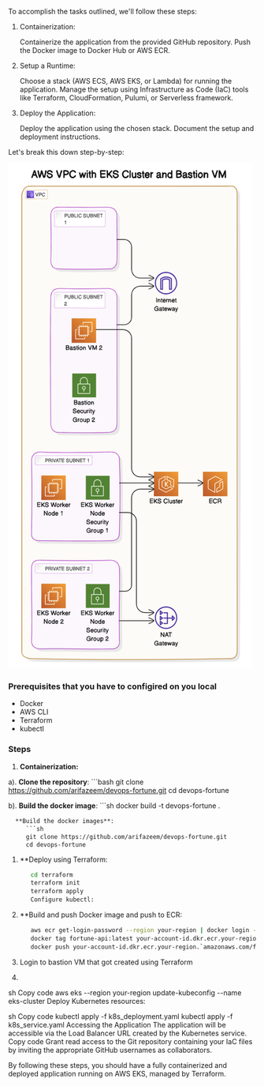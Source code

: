 To accomplish the tasks outlined, we'll follow these steps:



1.    Containerization:

      Containerize the application from the provided GitHub repository.
      Push the Docker image to Docker Hub or AWS ECR.
      

2.    Setup a Runtime:

      Choose a stack (AWS ECS, AWS EKS, or Lambda) for running the application.
      Manage the setup using Infrastructure as Code (IaC) tools like Terraform, CloudFormation, Pulumi, or Serverless framework.

3.    Deploy the Application:

      Deploy the application using the chosen stack.
      Document the setup and deployment instructions.


Let's break this down step-by-step:

![alt text](image.png)


### Prerequisites that you have to configired on you local 
- Docker
- AWS CLI
- Terraform
- kubectl

### Steps

1.    **Containerization:**

  a). **Clone the repository**:
         ```bash
         git clone https://github.com/arifazeem/devops-fortune.git
         cd devops-fortune
      
  b). **Build the docker image**:
         ```sh
         docker build -t devops-fortune .
 

         
      **Build the docker images**:
         ```sh
         git clone https://github.com/arifazeem/devops-fortune.git
         cd devops-fortune
         
      


1. **Deploy using Terraform:
   ```sh
      cd terraform
      terraform init
      terraform apply
      Configure kubectl:
   

2. **Build and push Docker image and push to ECR:
   ```sh
      aws ecr get-login-password --region your-region | docker login --username AWS --password-stdin your-account-id.dkr.ecr.your-region.amazonaws.com
      docker tag fortune-api:latest your-account-id.dkr.ecr.your-region.amazonaws.com/fortune-api:latest
      docker push your-account-id.dkr.ecr.your-region.`amazonaws.com/fortune-api:latest

3. Login to bastion VM that got created using Terraform 
   
4.
sh
Copy code
aws eks --region your-region update-kubeconfig --name eks-cluster
Deploy Kubernetes resources:

sh
Copy code
kubectl apply -f k8s_deployment.yaml
kubectl apply -f k8s_service.yaml
Accessing the Application
The application will be accessible via the Load Balancer URL created by the Kubernetes service.
Copy code
Grant read access to the Git repository containing your IaC files by inviting the appropriate GitHub usernames as collaborators.

By following these steps, you should have a fully containerized and deployed application running on AWS EKS, managed by Terraform.
